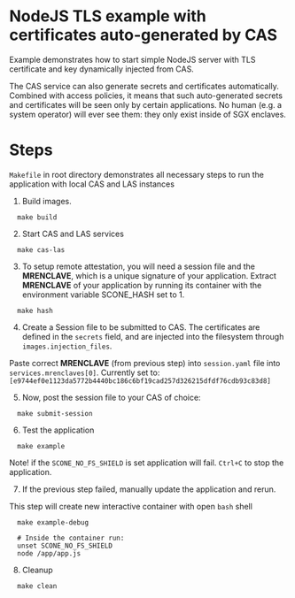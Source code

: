 # NodeJS TLS example with certificates auto-generated by CAS

Example demonstrates how to start simple NodeJS server with TLS certificate and key dynamically injected from CAS.

The CAS service can also generate secrets and certificates automatically. Combined with access policies, it means that such auto-generated secrets and certificates will be seen only by certain applications. No human (e.g. a system operator) will ever see them: they only exist inside of SGX enclaves.

# Steps
`Makefile` in root directory demonstrates all necessary steps to run the application with local CAS and LAS instances

1. Build images.
```
  make build
```
2. Start CAS and LAS services
```
  make cas-las
```
3. To setup remote attestation, you will need a session file and the **MRENCLAVE**, which is a unique signature of your application. Extract **MRENCLAVE** of your application by running its container with the environment variable SCONE_HASH set to 1.
```
  make hash
```
4. Create a Session file to be submitted to CAS.
The certificates are defined in the `secrets` field, and are injected into the filesystem through `images.injection_files`.

Paste correct **MRENCLAVE** (from previous step) into `session.yaml` file into `services.mrenclaves[0]`.
Currently set to: `[e9744ef0e1123da5772b4440bc186c6bf19cad257d326215dfdf76cdb93c83d8]`

5. Now, post the session file to your CAS of choice:
```
  make submit-session
```

6. Test the application
```
  make example
```
Note! if the `SCONE_NO_FS_SHIELD` is set application will fail.
`Ctrl+C` to stop the application.

7. If the previous step failed, manually update the application and rerun.

This step will create new interactive container with open `bash` shell
```
  make example-debug

  # Inside the container run:
  unset SCONE_NO_FS_SHIELD
  node /app/app.js
```
8. Cleanup
```
  make clean
```
